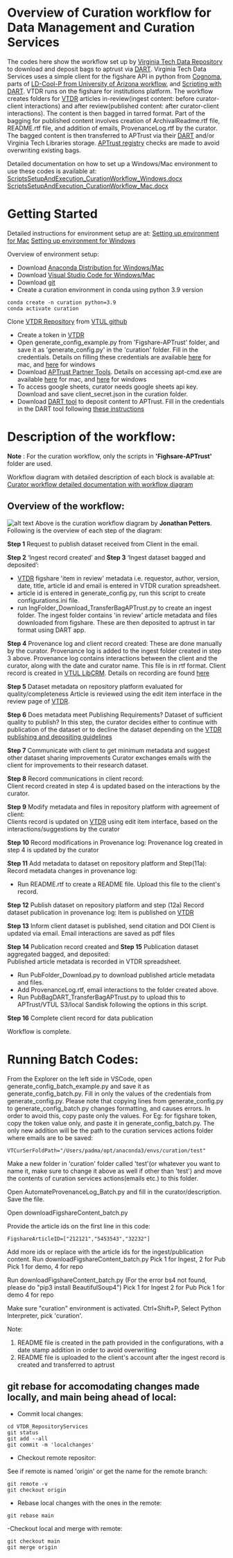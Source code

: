 # Overview of Curation workflow for Data Management and Curation Services

The codes here show the workflow set up by [Virginia Tech Data Repository](https://data.lib.vt.edu/) to download and deposit bags to aptrust via [DART](https://aptrust.github.io/dart-docs/users/workflows/). Virginia Tech Data Services uses a simple client for the figshare API in python from [Cognoma](https://github.com/cognoma/figshare), parts of [LD-Cool-P from University of Arizona workflow]( https://github.com/padmacarstens/LD-Cool-P), and [Scripting with DART](https://aptrust.github.io/dart-docs/users/scripting/). VTDR runs on the figshare for institutions platform.
The workflow creates folders for [VTDR](https://data.lib.vt.edu) articles in-review(ingest content: before curator-client interactions) and after review(published content: after curator-client interactions). The content is then bagged in tarred format. Part of the bagging for published content involves creation of ArchivalReadme.rtf file, README.rtf file, and addition of emails, ProvenanceLog.rtf by the curator. The bagged content is then transferred to APTrust via their [DART](https://aptrust.github.io/dart-docs/users/workflows/) and/or Virginia Tech Libraries storage. [APTrust registry](https://aptrust.org/documentation-page/registry/) checks are made to avoid overwriting existing bags.

Detailed documentation on how to set up a Windows/Mac environment to use these codes is available at:
[ScriptsSetupAndExecution_CurationWorkflow_Windows.docx](https://github.com/VTUL/VTDR_RepositoryServices/blob/main/ScriptsSetupAndExecution_CurationWorkflow_Windows.docx)
[ScriptsSetupAndExecution_CurationWorkflow_Mac.docx](https://github.com/VTUL/VTDR_RepositoryServices/blob/main/ScriptsSetupAndExecution_CurationWorkflow_Mac.docx)

# Getting Started
Detailed instructions for environment setup are at:
[Setting up environment for Mac](https://github.com/VTUL/VTDR_RepositoryServices/blob/main/ScriptsSetupAndExecution_CurationWorkflow_Mac.docx)
[Setting up environment for Windows](https://github.com/VTUL/VTDR_RepositoryServices/blob/main/ScriptsSetupAndExecution_CurationWorkflow_Windows.docx)

Overview of environment setup:

* Download [Anaconda Distribution for Windows/Mac](https://www.anaconda.com/download/success)
* Download [Visual Studio Code for Windows/Mac](https://code.visualstudio.com/download)
* Download [git](https://git-scm.com/downloads)
* Create a curation environment in conda using python 3.9 version
```
conda create -n curation python=3.9
conda activate curation
```
Clone [VTDR Repository](https://github.com/VTUL/VTDR_RepositoryServices) from [VTUL github](https://github.com/VTUL)
* Create a token in [VTDR](https://data.lib.vt.edu/)
* Open generate_config_example.py from 'Figshare-APTrust' folder, and save it as 'generate_config.py' in the 'curation' folder. Fill in the credentials. Details on filling these credentials are available [here](https://github.com/VTUL/VTDR_RepositoryServices/blob/main/ScriptsSetupAndExecution_CurationWorkflow_Mac.docx) for mac, and [here](https://github.com/VTUL/VTDR_RepositoryServices/blob/main/ScriptsSetupAndExecution_CurationWorkflow_Windows.docx) for windows
* Download [APTrust Partner Tools](https://aptrust.github.io/userguide/partner_tools/). Details on accessing apt-cmd.exe are available [here](https://github.com/VTUL/VTDR_RepositoryServices/blob/main/ScriptsSetupAndExecution_CurationWorkflow_Mac.docx) for mac, and [here](https://github.com/VTUL/VTDR_RepositoryServices/blob/main/ScriptsSetupAndExecution_CurationWorkflow_Windows.docx) for windows
* To access google sheets, curator needs google sheets api key. Download and save client_secret.json in the curation folder. 
* Download [DART tool](https://aptrust.github.io/dart-docs/download/) to deposit content to APTrust. Fill in the credentials in the DART tool following [these instructions](https://github.com/VTUL/VTDR_RepositoryServices/blob/main/DARTSetup_APTrust_VTLibS3Setup_CurationWorkflow.docx)


# Description of the workflow: 

**Note** : For the curation workflow, only the scripts in **'Fighsare-APTrust'** folder are used.

Workflow diagram with detailed description of each block is available at:
[Curator workflow detailed documentation with workflow diagram](https://github.com/VTUL/VTDR_RepositoryServices/blob/main/CuratorWorkflowDiagramWithScriptExecution_v2_20231108.docx)

## Overview of the workflow: 

![alt text](image.png)
Above is the curation workflow diagram by __Jonathan Petters__. Following is the overview of each step of the diagram:

**Step 1** Request to publish dataset received from Client in the email.

**Step 2** ‘Ingest record created’ and **Step 3** ‘Ingest dataset bagged and deposited’:
* [VTDR](https://data.lib.vt.edu/) figshare 'item in review' metadata i.e. requestor, author, version, date, title, article id and email is entered in VTDR curation spreadsheet. 
* article id is entered in generate_config.py, run this script to create configurations.ini file.
* run IngFolder_Download_TransferBagAPTrust.py to create an ingest folder. The ingest folder contains 'in review' article metadata and files downloaded from figshare. These are then deposited to aptrust in tar format using DART app.

**Step 4** Provenance log and client record created: These are done manually by the curator. Provenance log is added to the ingest folder created in step 3 above. Provenance log contains interactions between the client and the curator, along with the date and curator name. This file is in rtf format. Client record is created in [VTUL LibCRM](https://vt.libapps.com/libapps/login.php?site_id=17108&target=/). Details on recording are found [here](https://github.com/VTUL/VTDR_RepositoryServices/blob/main/CuratorWorkflowDiagramWithScriptExecution_v2_20231108.docx)

**Step 5** Dataset metadata on repository platform evaluated for quality/completeness 
Article is reviewed using the edit item interface in the review page of [VTDR](https://data.lib.vt.edu/). 

**Step 6** Does metadata meet Publishing Requirements? Dataset of sufficient quality to publish?
In this step, the curator decides either to continue with publication of the dataset or to decline the dataset depending on the [VTDR publishing and depositing guidelines](https://guides.lib.vt.edu/VirginiaTechDataRepository/About)	

**Step 7** Communicate with client to get minimum metadata and suggest other dataset sharing improvements
Curator exchanges emails with the client for improvements to their research dataset.

**Step 8** Record communications in client record:	
Client record created in step 4 is updated based on the interactions by the curator.

**Step 9** Modify metadata and files in repository platform with agreement of client:	
Clients record is updated on [VTDR](https://data.lib.vt.edu/) using edit item interface, based on the interactions/suggestions by the curator

**Step 10** Record modifications in Provenance log:	
Provenance log created in step 4 is updated by the curator

**Step 11** Add metadata to dataset on repository platform and Step(11a): Record metadata changes in provenance log:	
* Run README.rtf to create a README file. Upload this file to the client's record. 

**Step 12** Publish dataset on repository platform and step (12a) Record dataset publication in provenance log:	
Item is published on [VTDR](https://data.lib.vt.edu/) 

**Step 13** Inform client dataset is published, send citation and DOI
Client is updated via email. Email interactions are saved as pdf files

**Step 14** Publication record created	and **Step 15** Publication dataset aggregated bagged, and deposited:	
Published article metadata is recorded in VTDR spreadsheet. 
* Run PubFolder_Download.py to download published article metadata and files. 
* Add ProvenanceLog.rtf, email interactions to the folder created above.
* Run PubBagDART_TransferBagAPTrust.py to upload this to APTrust/VTUL S3/local Sandisk following the options in this script. 

**Step 16** Complete client record for data publication

Workflow is complete.



# Running Batch Codes:

From the Explorer on the left side in VSCode, open generate_config_batch_example.py and save it as generate_config_batch.py. Fill in only the values of the credentials from generate_config.py. Please note that copying lines from generate_config.py to generate_config_batch.py changes formatting, and causes errors. In order to avoid this, copy paste only the values. For Eg: for figshare token, copy the token value only, and paste it in generate_config_batch.py.
The only new addition will be the path to the curation services actions folder where emails are to be saved:

    VTCurSerFoldPath="/Users/padma/opt/anaconda3/envs/curation/test"

Make a new folder in 'curation' folder called 'test'(or whatever you want to name it, make sure to change it above as well if other than 'test') and move the contents of curation services actions(emails etc.) to this folder.

Open AutomateProvenanceLog_Batch.py and fill in the curator/description. Save the file. 
 
Open downloadFigshareContent_batch.py

Provide the article ids on the first line in this code:
```
FigshareArticleID=["212121","5453543","32232"]
```
Add more ids or replace with the article ids for the ingest/publication content. 
Run downloadFigshareContent_batch.py
Pick 1 for Ingest, 2 for Pub
Pick 1 for demo, 4 for repo

Run downloadFigshareContent_batch.py
(For the error bs4 not found, please do "pip3 install BeautifulSoup4")
Pick 1 for Ingest 2 for Pub
Pick 1 for demo 4 for repo

Make sure "curation" environment is activated. Ctrl+Shift+P, Select Python Interpreter, pick 'curation'.

Note: 
1. README file is created in the path provided in the configurations, with a date stamp addition in order to avoid overwriting
2. README file is uploaded to the client's account after the ingest record is created and transferred to aptrust

## git rebase for accomodating changes made locally, and main being ahead of local:

- Commit local changes:

```
cd VTDR_RepositoryServices
git status
git add --all
git commit -m 'localchanges'
```

- Checkout remote repositor:

See if remote is named 'origin' or get the name for the remote branch:
```
git remote -v 
git checkout origin
```

- Rebase local changes with the ones in the remote: 
```
git rebase main
```

-Checkout local and merge with remote:
```
git checkout main
git merge origin
```